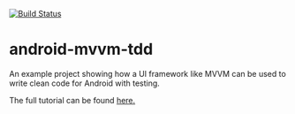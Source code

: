 [![Build Status](http://circleci-badges-max.herokuapp.com/img/blaZ3/android-mvvm-tdd?token=:e36fd82630a513163a32bd355ba4693d3475d68c)](https://circleci.com/gh/blaZ3/android-mvvm-tdd)


# android-mvvm-tdd
An example project showing how a UI framework like MVVM can be used to write clean code for Android with testing.


The full tutorial can be found <a href='https://medium.com/@tellvivk/test-driven-development-in-android-with-mvvm-part-1-a374e9abb4bf'>here.</a>
